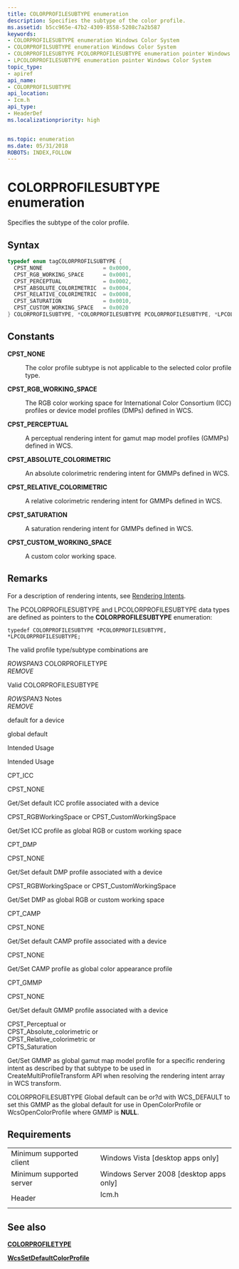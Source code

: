 ```yaml
---
title: COLORPROFILESUBTYPE enumeration
description: Specifies the subtype of the color profile.
ms.assetid: b5cc965e-47b2-4309-8558-5208c7a2b587
keywords:
- COLORPROFILESUBTYPE enumeration Windows Color System
- COLORPROFILSUBTYPE enumeration Windows Color System
- COLORPROFILESUBTYPE PCOLORPROFILESUBTYPE enumeration pointer Windows Color System
- LPCOLORPROFILESUBTYPE enumeration pointer Windows Color System
topic_type:
- apiref
api_name:
- COLORPROFILSUBTYPE
api_location:
- Icm.h
api_type:
- HeaderDef
ms.localizationpriority: high


ms.topic: enumeration
ms.date: 05/31/2018
ROBOTS: INDEX,FOLLOW
---
```


# COLORPROFILESUBTYPE enumeration

Specifies the subtype of the color profile.

## Syntax


```C++
typedef enum tagCOLORPROFILSUBTYPE { 
  CPST_NONE                   = 0x0000,
  CPST_RGB_WORKING_SPACE      = 0x0001,
  CPST_PERCEPTUAL             = 0x0002,
  CPST_ABSOLUTE_COLORIMETRIC  = 0x0004,
  CPST_RELATIVE_COLORIMETRIC  = 0x0008,
  CPST_SATURATION             = 0x0010,
  CPST_CUSTOM_WORKING_SPACE   = 0x0020
} COLORPROFILSUBTYPE, *COLORPROFILESUBTYPE PCOLORPROFILESUBTYPE, *LPCOLORPROFILESUBTYPE;
```



## Constants

<dl> <dt>

<span id="CPST_NONE"></span><span id="cpst_none"></span>**CPST\_NONE**
</dt> <dd>

The color profile subtype is not applicable to the selected color profile type.

</dd> <dt>

<span id="CPST_RGB_WORKING_SPACE"></span><span id="cpst_rgb_working_space"></span>**CPST\_RGB\_WORKING\_SPACE**
</dt> <dd>

The RGB color working space for International Color Consortium (ICC) profiles or device model profiles (DMPs) defined in WCS.

</dd> <dt>

<span id="CPST_PERCEPTUAL"></span><span id="cpst_perceptual"></span>**CPST\_PERCEPTUAL**
</dt> <dd>

A perceptual rendering intent for gamut map model profiles (GMMPs) defined in WCS.

</dd> <dt>

<span id="CPST_ABSOLUTE_COLORIMETRIC"></span><span id="cpst_absolute_colorimetric"></span>**CPST\_ABSOLUTE\_COLORIMETRIC**
</dt> <dd>

An absolute colorimetric rendering intent for GMMPs defined in WCS.

</dd> <dt>

<span id="CPST_RELATIVE_COLORIMETRIC"></span><span id="cpst_relative_colorimetric"></span>**CPST\_RELATIVE\_COLORIMETRIC**
</dt> <dd>

A relative colorimetric rendering intent for GMMPs defined in WCS.

</dd> <dt>

<span id="CPST_SATURATION"></span><span id="cpst_saturation"></span>**CPST\_SATURATION**
</dt> <dd>

A saturation rendering intent for GMMPs defined in WCS.

</dd> <dt>

<span id="CPST_CUSTOM_WORKING_SPACE"></span><span id="cpst_custom_working_space"></span>**CPST\_CUSTOM\_WORKING\_SPACE**
</dt> <dd>

A custom color working space.

</dd> </dl>

## Remarks

For a description of rendering intents, see [Rendering Intents](rendering-intents.md).

The PCOLORPROFILESUBTYPE and LPCOLORPROFILESUBTYPE data types are defined as pointers to the **COLORPROFILESUBTYPE** enumeration:

`typedef COLORPROFILESUBTYPE *PCOLORPROFILESUBTYPE, *LPCOLORPROFILESUBTYPE;`

The valid profile type/subtype combinations are



${ROWSPAN3}$ COLORPROFILETYPE<br/> ${REMOVE}$  

Valid COLORPROFILESUBTYPE<br/>

${ROWSPAN3}$ Notes<br/> ${REMOVE}$  

default for a device<br/>

global default<br/>

Intended Usage<br/>

Intended Usage<br/>

CPT\_ICC<br/>

CPST\_NONE<br/>

Get/Set default ICC profile associated with a device<br/>

CPST\_RGBWorkingSpace or CPST\_CustomWorkingSpace<br/>

Get/Set ICC profile as global RGB or custom working space<br/>

CPT\_DMP<br/>

CPST\_NONE<br/>

Get/Set default DMP profile associated with a device<br/>

CPST\_RGBWorkingSpace or CPST\_CustomWorkingSpace<br/>

Get/Set DMP as global RGB or custom working space<br/>

CPT\_CAMP<br/>

CPST\_NONE<br/>

Get/Set default CAMP profile associated with a device<br/>

CPST\_NONE<br/>

Get/Set CAMP profile as global color appearance profile<br/>

CPT\_GMMP<br/>

CPST\_NONE<br/>

Get/Set default GMMP profile associated with a device<br/>

CPST\_Perceptual or<br/> CPST\_Absolute\_colorimetric or<br/> CPST\_Relative\_colorimetric or<br/> CPTS\_Saturation<br/>

Get/Set GMMP as global gamut map model profile for a specific rendering intent as described by that subtype to be used in CreateMultiProfileTransform API when resolving the rendering intent array in WCS transform.<br/>

COLORPROFILESUBTYPE Global default can be or?d with WCS\_DEFAULT to set this GMMP as the global default for use in OpenColorProfile or WcsOpenColorProfile where GMMP is **NULL**.<br/>



 

## Requirements



|                                     |                                                                                  |
|-------------------------------------|----------------------------------------------------------------------------------|
| Minimum supported client<br/> | Windows Vista \[desktop apps only\]<br/>                                   |
| Minimum supported server<br/> | Windows Server 2008 \[desktop apps only\]<br/>                             |
| Header<br/>                   | <dl> <dt>Icm.h</dt> </dl> |



## See also

<dl> <dt>

[**COLORPROFILETYPE**](colorprofiletype.md)
</dt> <dt>

[**WcsSetDefaultColorProfile**](wcssetdefaultcolorprofile.md)
</dt> </dl>

 

 





